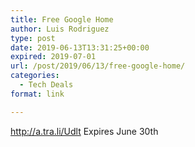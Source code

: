 ```yaml
---
title: Free Google Home
author: Luis Rodriguez
type: post
date: 2019-06-13T13:31:25+00:00
expired: 2019-07-01
url: /post/2019/06/13/free-google-home/
categories:
  - Tech Deals
format: link

---
```

<http://a.tra.li/Udlt> Expires June 30th

